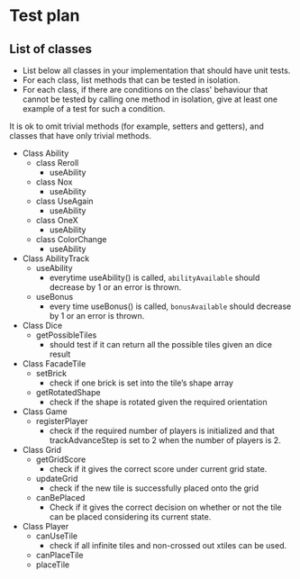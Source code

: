 
# Test plan

## List of classes

* List below all classes in your implementation that should have unit tests.
* For each class, list methods that can be tested in isolation.
* For each class, if there are conditions on the class' behaviour that cannot
  be tested by calling one method in isolation, give at least one example of
  a test for such a condition.

It is ok to omit trivial methods (for example, setters and getters), and
classes that have only trivial methods.

- Class Ability
  - class Reroll
    - useAbility
  - class Nox
    - useAbility
  - class UseAgain
    - useAbility
  - class OneX
    - useAbility
  - class ColorChange
    - useAbility
- Class AbilityTrack
  - useAbility
    - everytime useAbility() is called, `abilityAvailable` should decrease by 1 or an error is thrown.
  - useBonus
    - every time useBonus() is called, `bonusAvailable` should decrease by 1 or an error is thrown.
- Class Dice
  - getPossibleTiles
    - should test if it can return all the possible tiles given an dice result
- Class FacadeTile
  - setBrick
    - check if one brick is set into the tile’s shape array
  - getRotatedShape
    - check if the shape is rotated given the required orientation
- Class Game
  - registerPlayer
    - check if the required number of players is initialized and that trackAdvanceStep is set to 2 when the number of players is 2.
- Class Grid
  - getGridScore
    - check if it gives the correct score under current grid state.
  - updateGrid
    - check if the new tile is successfully placed onto the grid
  - canBePlaced
    - Check if it gives the correct decision on whether or not the tile can be placed considering its current state.
- Class Player
  - canUseTile
    - check if all infinite tiles and non-crossed out xtiles can be used.
  - canPlaceTile
  - placeTile